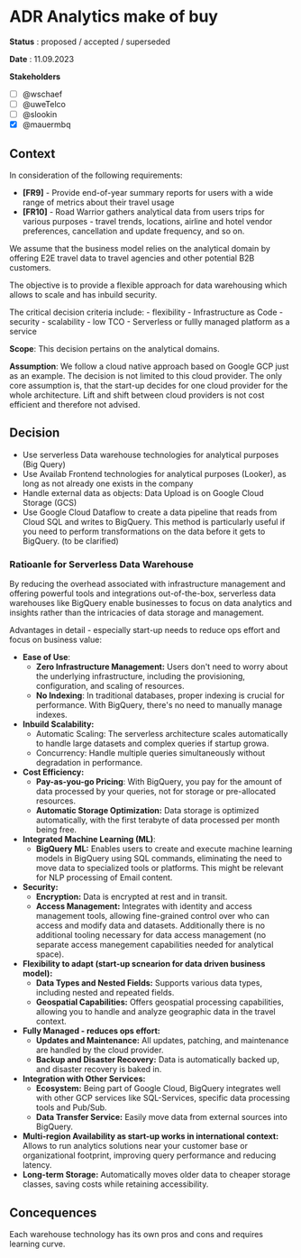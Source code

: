 # ADR Analytics make of buy

**Status** : proposed / accepted / superseded

**Date** : 11.09.2023

**Stakeholders**

- [ ] @wschaef
- [ ] @uweTelco
- [ ] @slookin
- [x] @mauermbq

## Context

In consideration of the following requirements:

- **[FR9]** - Provide end-of-year summary reports for users with a wide range of metrics about their travel usage
- **[FR10]** - Road Warrior gathers analytical data from users trips for various purposes - travel trends, locations, airline and hotel vendor preferences, cancellation and update frequency, and so on.

We assume that the business model relies on the analytical domain by offering E2E travel data to travel agencies and other potential B2B customers.

The objective is to provide a flexible approach for data warehousing which allows to scale and has inbuild security.

The critical decision criteria include:
    - flexibility
    - Infrastructure as Code
    - security
    - scalability
    - low TCO
    - Serverless or fullly managed platform as a service

**Scope**: This decision pertains on the analytical domains.

**Assumption**: We follow a cloud native approach based on Google GCP just as an example. The decision is not limited to this cloud provider. The only core assumption is, that the start-up decides for one cloud provider for the whole architecture. Lift and shift between cloud providers is not cost efficient and therefore not advised.

## Decision

- Use serverless Data warehouse technologies for analytical purposes (Big Query)
- Use Availab Frontend technologies for analytical purposes (Looker), as long as not already one exists in the company
- Handle external data as objects: Data Upload is on Google Cloud Storage (GCS)
- Use Google Cloud Dataflow to create a data pipeline that reads from Cloud SQL and writes to BigQuery. This method is particularly useful if you need to perform transformations on the data before it gets to BigQuery. (to be clarified)


### Ratioanle for Serverless Data Warehouse

By reducing the overhead associated with infrastructure management and offering powerful tools and integrations out-of-the-box, serverless data warehouses like BigQuery enable businesses to focus on data analytics and insights rather than the intricacies of data storage and management.

Advantages in detail - especially start-up needs to reduce ops effort and focus on business value:

- **Ease of Use**:
  - **Zero Infrastructure Management:** Users don't need to worry about the underlying infrastructure, including the provisioning, configuration, and scaling of resources.
  - **No Indexing**: In traditional databases, proper indexing is crucial for performance. With BigQuery, there's no need to manually manage indexes.
- **Inbuild Scalability:**
  - Automatic Scaling: The serverless architecture scales automatically to handle large datasets and complex queries if startup growa.
  - Concurrency: Handle multiple queries simultaneously without degradation in performance.
- **Cost Efficiency:**
  - **Pay-as-you-go Pricing**: With BigQuery, you pay for the amount of data processed by your queries, not for storage or pre-allocated resources.
  - **Automatic Storage Optimization:** Data storage is optimized automatically, with the first terabyte of data processed per month being free.
- **Integrated Machine Learning (ML)**:
  - **BigQuery ML:** Enables users to create and execute machine learning models in BigQuery using SQL commands, eliminating the need to move data to specialized tools or platforms. This might be relevant for NLP processing of Email content.
- **Security:**
  - **Encryption:** Data is encrypted at rest and in transit.
  - **Access Management:** Integrates with identity and access management tools, allowing fine-grained control over who can access and modify data and datasets. Additionally there is no additional tooling necessary for data access management (no separate access manegement capabilities needed for analytical space).
- **Flexibility to adapt (start-up scnearion for data driven business model):**
  - **Data Types and Nested Fields:** Supports various data types, including nested and repeated fields.
  - **Geospatial Capabilities:** Offers geospatial processing capabilities, allowing you to handle and analyze geographic data in the travel context.
- **Fully Managed - reduces ops effort:**
  - **Updates and Maintenance:** All updates, patching, and maintenance are handled by the cloud provider.
  - **Backup and Disaster Recovery:** Data is automatically backed up, and disaster recovery is baked in.
- **Integration with Other Services:**
  - **Ecosystem:** Being part of Google Cloud, BigQuery integrates well with other GCP services like SQL-Services, specific data processing tools and Pub/Sub.
  - **Data Transfer Service:** Easily move data from external sources into BigQuery.
- **Multi-region Availability as start-up works in international context:** Allows to run analytics solutions near your customer base or organizational footprint, improving query performance and reducing latency.
- **Long-term Storage:** Automatically moves older data to cheaper storage classes, saving costs while retaining accessibility.

## Concequences

Each warehouse technology has its own pros and cons and requires learning curve.
